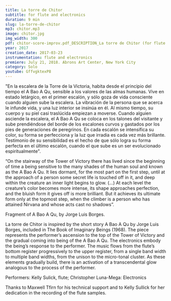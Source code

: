 ```yaml
---
title: La torre de Chitor
subtitle: for flute and electronics
duration: 9 min
slug: la-torre-de-chitor
mp3: chitor.mp3
image: chitor.jpg
img_width: 300
pdf: chitor-score-improv.pdf_DESCRIPTION_La torre de Chitor (for flute and electronics)
year: 2017
creation_date: 2017-03-23
instrumentation: flute and electronics
premiere: July 21, 2018. Abrons Art Center, New York City
category: Solo
youtube: GffvgktexP8
---
```


"En la escalera de la Torre de la Victoria, habita desde el principio del tiempo el A Bao A Qu, sensible a los valores de las almas humanas. Vive en estado letárgico, en el primer escalón, y sólo goza de vida consciente cuando alguien sube la escalera. La vibración de la persona que se acerca le infunde vida, y una luz interior se insinúa en él. Al mismo tiempo, su cuerpo y su piel casi traslúcida empiezan a moverse. Cuando alguien asciende la escalera, el A Bao A Qu se coloca en los talones del visitante y sube prendiéndose del borde de los escalones curvos y gastados por los pies de generaciones de peregrinos. En cada escalón se intensifica su color, su forma se perfecciona y la luz que irradia es cada vez más brillante. Testimonio de su sensibilidad es el hecho de que sólo logra su forma perfecta en el último escalón, cuando el que sube es un ser evolucionado espiritualmente".

“On the stairway of the Tower of Victory there has lived since the beginning of time a being sensitive to the many shades of the human soul and known as the A Bao A Qu. It lies dormant, for the most part on the first step, until at the approach of a person some secret life is touched off in it, and deep within the creature an inner light begins to glow. (…) At each level the creature’s color becomes more intense, its shape approaches perfection, and the bluish form it gives off is more brilliant. But it achieves its ultimate form only at the topmost step, when the climber is a person who has attained Nirvana and whose acts cast no shadows”.

Fragment of A Bao A Qu, by Jorge Luis Borges.

La torre de Chitor is inspired by the short story A Bao A Qu by Jorge Luis Borges, included in The Book of Imaginary Beings (1968). The piece represents the performer’s ascension to the top of the Tower of Victory and the gradual coming into being of the A Bao A Qu. The electronics embody the being’s response to the performer. The music flows from the flute’s bottom register progressively to the upper register, from a single band width to multiple band widths, from the unison to the micro-tonal cluster. As these elements gradually build, there is an activation of a transcendental glow analogous to the process of the performer.

Performers: Kelly Sulick, flute; Christopher Luna-Mega: Electronics

Thanks to Maxwell Tfirn for his technical support and to Kelly Sullick for her dedication in the recording of the flute samples.